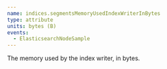 ```yaml
---
name: indices.segmentsMemoryUsedIndexWriterInBytes
type: attribute
units: bytes (B)
events:
  - ElasticsearchNodeSample
---
```


The memory used by the index writer, in bytes.